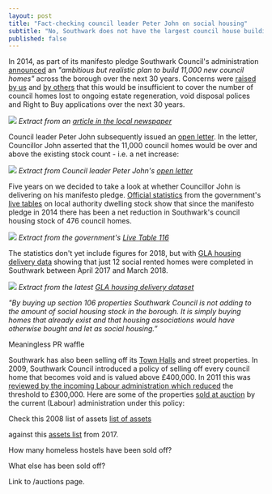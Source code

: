 ```yaml
---
layout: post
title: "Fact-checking council leader Peter John on social housing"
subtitle: "No, Southwark does not have the largest council house building programme in the country"
published: false
---
```

In 2014, as part of its manifesto pledge Southwark Council's administration [announced](http://www.southwarklabour.co.uk/latest-news/southwark/news.aspx?p=102262) an _"ambitious but realistic plan to build 11,000 new council homes"_ across the borough over the next 30 years. Concerns were [raised by us](http://35percent.org/the-southwark-clearances) and [by others](https://crappistmartin.github.io/images/SNHeygateOverage.pdf) that this would be insufficient to cover the number of council homes lost to ongoing estate regeneration, void disposal polices and Right to Buy applications over the next 30 years.

![](https://crappistmartin.github.io/images/SN1100homes.png)
*Extract from an [article in the local newspaper](https://crappistmartin.github.io/images/SNHeygateOverage.pdf)*

Council leader Peter John subsequently issued an [open letter](http://35percent.org/img/pj11000councilhomesletter.pdf). In the letter, Councillor John asserted that the 11,000 council homes would be over and above the existing stock count - i.e. a net increase:

![](http://35percent.org/img/pj11000councilhomesletter.png)
*Extract from Council leader Peter John's [open letter](http://35percent.org/img/pj11000councilhomesletter.pdf)*

Five years on we decided to take a look at whether Councillor John is delivering on his manifesto pledge. [Official statistics](https://www.gov.uk/government/uploads/system/uploads/attachment_data/file/674346/LT_116.xlsx) from the government's [live tables](https://www.gov.uk/government/statistical-data-sets/live-tables-on-dwelling-stock-including-vacants) on local authority dwelling stock show that since the manifesto pledge in 2014 there has been a net reduction in Southwark's council housing stock of 476 council homes.

![](http://35percent.org/img/livetableextract.png)
*Extract from the government's [Live Table 116](https://www.gov.uk/government/uploads/system/uploads/attachment_data/file/674346/LT_116.xlsx)*

The statistics don't yet include figures for 2018, but with [GLA housing delivery data](https://www.london.gov.uk/sites/default/files/affordable_housing_starts_and_completions_-_end_of_june_2018.xls) showing that just 12 social rented homes were completed in Southwark between April 2017 and March 2018.

![](http://35percent.org/img/glacompletions.png)
*Extract from the latest [GLA housing delivery dataset](https://www.london.gov.uk/sites/default/files/affordable_housing_starts_and_completions_-_end_of_june_2018.xls)*




_"By buying up section 106 properties Southwark Council is not adding to the amount of social housing stock in the borough. It is simply buying homes that already exist and that housing associations would have otherwise bought and let as social housing.”_

Meaningless PR waffle


Southwark has also been selling off its [Town Halls](http://35percent.org/southwark-town-halls/) and street properties. In 2009, Southwark Council introduced a policy of selling off every council home that becomes void and is valued above £400,000. In 2011 this was [reviewed by the incoming Labour administration which reduced](http://moderngov.southwark.gov.uk/documents/s19458/Report%20Review%20of%20Void%20Disposal%20Strategy.pdf) the threshold to £300,000. Here are some of the properties [sold at auction](http://35percent.org/img/sold_by_southwark.pdf) by the current (Labour) administration under this policy:



Check this 2008 list of assets
[list of assets](/img/item9assetslist.pdf)

against this [assets list](/img/assetslist.xls) from 2017.

How many homeless hostels have been sold off?

What else has been sold off?

Link to /auctions page.

